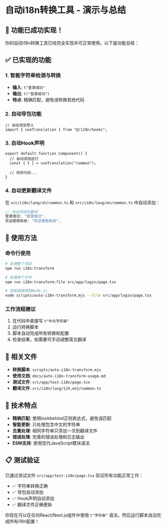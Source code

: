 # 自动i18n转换工具 - 演示与总结

## 🎉 功能已成功实现！

你的自动i18n转换工具已经完全实现并可正常使用。以下是功能总结：

## ✅ 已实现的功能

### 1. 智能字符串检测与转换
- **输入**: `t"登录成功"` 
- **输出**: `t("登录成功")`
- **特点**: 精确匹配，避免误转换其他代码

### 2. 自动导包功能
```tsx
// 自动添加导入
import { useTranslation } from "@/i18n/hooks";
```

### 3. 自动Hook声明
```tsx
export default function Component() {
  // 自动添加这行
  const { t } = useTranslation("common");
  
  // 你的代码...
}
```

### 4. 自动更新翻译文件
在 `src/i18n/lang/zh/common.ts` 和 `src/i18n/lang/en/common.ts` 中自动添加：
```typescript
// 自动添加的翻译
登录成功: "登录成功",
欢迎使用系统: "欢迎使用系统",
```

## 🚀 使用方法

### 命令行使用
```bash
# 处理整个项目
npm run i18n:transform

# 处理单个文件  
npm run i18n:transform:file src/app/login/page.tsx

# 或者直接使用Node.js
node scripts/auto-i18n-transform.mjs --file src/app/login/page.tsx
```

### 工作流程建议
1. 在代码中直接写 `t"中文字符串"`
2. 运行转换脚本
3. 脚本自动完成所有转换和配置
4. 检查结果，如需要可手动调整英文翻译

## 📁 相关文件

- **转换脚本**: `scripts/auto-i18n-transform.mjs`
- **使用文档**: `docs/auto-i18n-transform-usage.md`  
- **测试文件**: `src/app/test-i18n/page.tsx`
- **翻译文件**: `src/i18n/lang/{zh,en}/common.ts`

## 🔧 技术特点

- **精确匹配**: 使用lookbehind正则表达式，避免误匹配
- **智能更新**: 只处理包含中文的字符串
- **去重处理**: 相同字符串只添加一次到翻译文件
- **错误处理**: 完善的错误处理和日志输出
- **ESM支持**: 使用现代JavaScript模块语法

## 📋 测试验证

已通过测试文件 `src/app/test-i18n/page.tsx` 验证所有功能正常工作：
- ✅ 字符串转换正确
- ✅ 导包自动添加
- ✅ Hook声明自动添加  
- ✅ 翻译文件正确更新

你现在可以在任何React/Next.js组件中使用 `t"字符串"` 语法，然后运行脚本自动完成所有i18n配置！